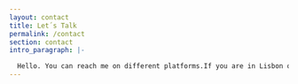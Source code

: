 ```yaml
---
layout: contact
title: Let´s Talk
permalink: /contact
section: contact
intro_paragraph: |-

  Hello. You can reach me on different platforms.If you are in Lisbon or around, we might get a cup of coffee. Let me know
---
```



